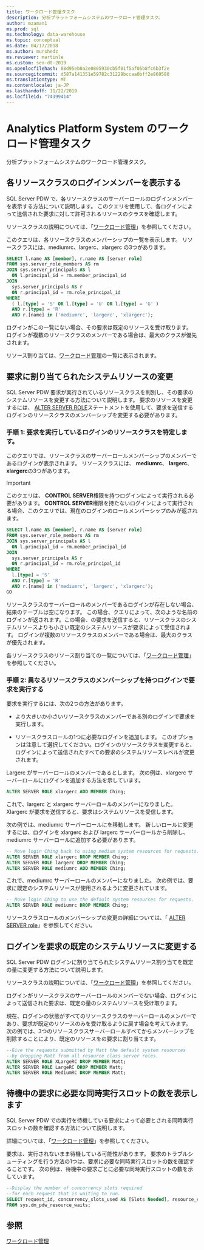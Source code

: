 ```yaml
---
title: ワークロード管理タスク
description: 分析プラットフォームシステムのワークロード管理タスク。
author: mzaman1
ms.prod: sql
ms.technology: data-warehouse
ms.topic: conceptual
ms.date: 04/17/2018
ms.author: murshedz
ms.reviewer: martinle
ms.custom: seo-dt-2019
ms.openlocfilehash: 88d95eb0a2e0805930cb5f01f5af05b8fc6b3f2e
ms.sourcegitcommit: d587a141351e59782c31229bccaa0bff2e869580
ms.translationtype: MT
ms.contentlocale: ja-JP
ms.lasthandoff: 11/22/2019
ms.locfileid: "74399414"
---
```

# <a name="workload-management-tasks-in-analytics-platform-system"></a>Analytics Platform System のワークロード管理タスク
分析プラットフォームシステムのワークロード管理タスク。

## <a name="view-login-members-of-each-resource-class"></a>各リソースクラスのログインメンバーを表示する
SQL Server PDW で、各リソースクラスのサーバーロールのログインメンバーを表示する方法について説明します。 このクエリを使用して、各ログインによって送信された要求に対して許可されるリソースのクラスを確認します。  
  
リソースクラスの説明については、「[ワークロード管理](workload-management.md)」を参照してください。  
  
このクエリは、各リソースクラスのメンバーシップの一覧を表示します。 リソースクラスには、mediumrc、largerc、xlargerc の3つがあります。  
  
```sql  
SELECT l.name AS [member], r.name AS [server role]  
FROM sys.server_role_members AS rm  
JOIN sys.server_principals AS l  
  ON l.principal_id = rm.member_principal_id  
JOIN  
  sys.server_principals AS r  
  ON r.principal_id = rm.role_principal_id  
WHERE  
  ( l.[type] = 'S' OR l.[type] = 'U' OR l.[type] = 'G' )  
  AND r.[type] = 'R'  
  AND r.[name] in ('mediumrc', 'largerc', 'xlargerc');  
```  
  
ログインがこの一覧にない場合、その要求は既定のリソースを受け取ります。 ログインが複数のリソースクラスのメンバーである場合は、最大のクラスが優先されます。  
  
リソース割り当ては、[ワークロード管理](workload-management.md)の一覧に表示されます。  
  
## <a name="change-the-system-resources-allocated-to-a-request"></a>要求に割り当てられたシステムリソースの変更
SQL Server PDW 要求が実行されているリソースクラスを判別し、その要求のシステムリソースを変更する方法について説明します。 要求のリソースを変更するには、 [ALTER SERVER ROLE](../t-sql/statements/alter-server-role-transact-sql.md)ステートメントを使用して、要求を送信するログインのリソースクラスのメンバーシップを変更する必要があります。  
  
### <a name="step-1-determine-the-resource-class-for-the-login-running-the-request"></a>手順 1: 要求を実行しているログインのリソースクラスを特定します。  
このクエリでは、リソースクラスのサーバーロールメンバーシップのメンバーであるログインが表示されます。 リソースクラスには、 **mediumrc**、 **largerc**、 **xlargerc**の3つがあります。  
  
> [!IMPORTANT]  
> このクエリは、 **CONTROL SERVER**権限を持つログインによって実行される必要があります。 **CONTROL SERVER**権限を持たないログインによって実行される場合、このクエリでは、現在のログインのロールメンバーシップのみが返されます。  
  
```sql  
SELECT l.name AS [member], r.name AS [server role]  
FROM sys.server_role_members AS rm  
JOIN sys.server_principals AS l  
  ON l.principal_id = rm.member_principal_id  
JOIN  
  sys.server_principals AS r  
  ON r.principal_id = rm.role_principal_id  
WHERE  
  l.[type] = 'S'   
  AND r.[type] = 'R'  
  AND r.[name] in ('mediumrc', 'largerc', 'xlargerc');  
GO  
```  
  
リソースクラスのサーバーロールのメンバーであるログインが存在しない場合、結果のテーブルは空になります。 この場合、クエリによって、次のような名前のログインが返されます。この場合、の要求を送信すると、リソースクラスのシステムリソースよりも小さい既定のシステムリソースが要求によって受信されます。 ログインが複数のリソースクラスのメンバーである場合は、最大のクラスが優先されます。  
  
各リソースクラスのリソース割り当ての一覧については、「[ワークロード管理](workload-management.md)」を参照してください。  
  
### <a name="step-2-run-the-request-under-a-login-with-different-resource-class-membership"></a>手順 2: 異なるリソースクラスのメンバーシップを持つログインで要求を実行する  
要求を実行するには、次の2つの方法があります。  
  
-   より大きいか小さいリソースクラスのメンバーである別のログインで要求を実行します。  
  
-   リソースクラスロールの1つに必要なログインを追加します。 このオプションは注意して選択してください。ログインのリソースクラスを変更すると、ログインによって送信されたすべての要求のシステムリソースレベルが変更されます。  
  
Largerc がサーバーロールのメンバーであるとします。 次の例は、xlargerc サーバーロールにログインを追加する方法を示しています。  
  
```sql  
ALTER SERVER ROLE xlargerc ADD MEMBER Ching;  
```  
  
これで、largerc と xlargerc サーバーロールのメンバーになりました。 Xlargerc が要求を送信すると、要求はシステムリソースを受信します。  
  
次の例では、mediumrc サーバーロールにを移動します。  新しいロールに変更するには、ログインを xlargerc および largerc サーバーロールから削除し、mediumrc サーバーロールに追加する必要があります。  
  
```sql  
-- Move login Ching back to using medium system resources for requests.  
ALTER SERVER ROLE xlargerc DROP MEMBER Ching;  
ALTER SERVER ROLE largerc DROP MEMBER Ching;  
ALTER SERVER ROLE mediumrc ADD MEMBER Ching;  
```  
  
これで、mediumrc サーバーロールのメンバーになりました。  次の例では、要求に既定のシステムリソースが使用されるように変更されています。  
  
```sql  
-- Move login Ching to use the default system resources for requests.  
ALTER SERVER ROLE mediumrc DROP MEMBER Ching;  
```  
  
リソースクラスロールのメンバーシップの変更の詳細については、「 [ALTER SERVER role](../t-sql/statements/alter-server-role-transact-sql.md)」を参照してください。  

## <a name="change-a-login-to-the-default-system-resources-for-its-requests"></a>ログインを要求の既定のシステムリソースに変更する
SQL Server PDW ログインに割り当てられたシステムリソース割り当てを既定の量に変更する方法について説明します。 
  
リソースクラスの説明については、「[ワークロード管理](workload-management.md)」を参照してください。  
  
ログインがリソースクラスのサーバーロールのメンバーでない場合、ログインによって送信された要求は、既定の量のシステムリソースを受け取ります。  
  
現在、ログインの状態がすべてのリソースクラスのサーバーロールのメンバーであり、要求が既定のリソースのみを受け取るように戻す場合を考えてみます。  次の例では、3つのリソースクラスサーバーロールすべてからメンバーシップを削除することにより、既定のリソースをの要求に割り当てます。  
  
```sql  
--Give the requests submitted by Matt the default system resources   
--by dropping Matt from all resource class server roles.  
ALTER SERVER ROLE XLargeRC DROP MEMBER Matt;  
ALTER SERVER ROLE LargeRC DROP MEMBER Matt;  
ALTER SERVER ROLE MediumRC DROP MEMBER Matt;  
```  
  
## <a name="display-the-number-of-concurrency-slots-needed-for-a-waiting-request"></a>待機中の要求に必要な同時実行スロットの数を表示します
SQL Server PDW での実行を待機している要求によって必要とされる同時実行スロットの数を確認する方法について説明します。  
  
詳細については、「[ワークロード管理](workload-management.md)」を参照してください。  
  
要求は、実行されないまま待機している可能性があります。 要求のトラブルシューティングを行う方法の1つは、要求に必要な同時実行スロットの数を確認することです。  次の例は、待機中の要求ごとに必要な同時実行スロットの数を示しています。  
  
```sql  
--Display the number of concurrency slots required   
--for each request that is waiting to run.  
SELECT request_id, concurrency_slots_used AS [Slots Needed], resource_class AS [Resource Class]  
FROM sys.dm_pdw_resource_waits;  
```  
  
  
## <a name="see-also"></a>参照  
[ワークロード管理](workload-management.md)  
  

